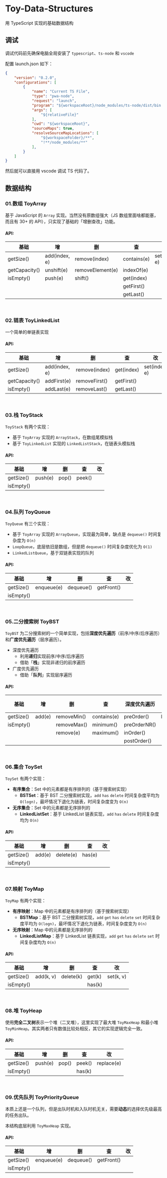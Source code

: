 <!--
 * @Author: skychx
 * @Date: 2021-02-01 16:53:21
 * @LastEditors: skychx
 * @LastEditTime: 2021-02-11 12:04:22
 * @FilePath: /Toy-Data-Structures/README.md
-->
# Toy-Data-Structures

用 TypeScript 实现的基础数据结构


## 调试

调试代码前先确保电脑全局安装了 `typescript`、`ts-node` 和 `vscode`

配置 launch.json 如下：
```json
{
    "version": "0.2.0",
    "configurations": [
        {
            "name": "Current TS File",
            "type": "pwa-node",
            "request": "launch",
            "program": "${workspaceRoot}/node_modules/ts-node/dist/bin.js",
            "args": [
                "${relativeFile}"
            ],
            "cwd": "${workspaceRoot}",
            "sourceMaps": true,
            "resolveSourceMapLocations": [
                "${workspaceFolder}/**",
                "!**/node_modules/**"
            ],
        }
    ]
}
```

然后就可以直接用 vscode 调试 TS 代码了。



## 数据结构

### 01.数组 ToyArray

基于 JavaScript 的 `Array` 实现。当然没有原数组强大（JS 数组里面啥都能塞，而且有 30+ 的 API），只实现了基础的「增删查改」功能。

#### API:

| 基础          | 增            | 删               | 查          | 改            |
| ------------- | ------------- | ---------------- | ----------- | ------------- |
| getSize()     | add(index, e) | remove(index)    | contains(e) | set(index, e) |
| getCapacity() | unshift(e)    | removeElement(e) | indexOf(e)  |               |
| isEmpty()     | push(e)       | shift()          | get(index)  |               |
|               |               |                  | getFirst()  |               |
|               |               |                  | getLast()   |               |


<br />

### 02.链表 ToyLinkedList

一个简单的单链表实现

#### API:

| 基础          | 增            | 删            | 查         | 改            |
| ------------- | ------------- | ------------- | ---------- | ------------- |
| getSize()     | add(index, e) | remove(index) | get(index) | set(index, e) |
| getCapacity() | addFirst(e)   | removeFirst() | getFirst() |               |
| isEmpty()     | addLast(e)    | removeLast()  | getLast()  |               |


<br />

### 03.栈 ToyStack

`ToyStack` 有两个实现：

- 基于 `ToyArray` 实现的 `ArrayStack`，在数组尾模拟栈
- 基于 `ToyLinkedList` 实现的 `LinkedListStack`，在链表头模拟栈

#### API:

| 基础      | 增      | 删    | 查     | 改   |
| --------- | ------- | ----- | ------ | ---- |
| getSize() | push(e) | pop() | peek() |      |
| isEmpty() |         |       |        |      |


<br />

### 04.队列 ToyQueue

`ToyQueue` 有三个实现：

- 基于 `ToyArray` 实现的 `ArrayQueue`，实现最为简单，缺点是 `dequeue()` 时间复杂度为 `O(n)`
- `LoopQueue`，底层依旧是数组，但是把 `dequeue()` 时间复杂度优化为 `O(1)`
- `LinkedListQueue`，基于双链表实现的队列

#### API:

| 基础      | 增         | 删        | 查         | 改   |
| --------- | ---------- | --------- | ---------- | ---- |
| getSize() | enqueue(e) | dequeue() | getFront() |      |
| isEmpty() |            |           |            |      |

<br />

### 05.二分搜索树 ToyBST

`ToyBST` 为二分搜索树的一个简单实现，包括**深度优先遍历**（前序/中序/后序遍历）和**广度优先遍历**（层序遍历）。

- 深度优先遍历
  - 利用**递归**实现前序/中序/后序遍历
  - 借助「**栈**」实现非递归的前序遍历
- 广度优先遍历
  - 借助「**队列**」实现层序遍历

#### API:

| 基础      | 增          | 删          | 查           | 深度优先遍历   | 广度优先遍历   |
| --------- | ---------- | ---------   | ----------  | ----------   | ----------   |
| getSize() | add(e)     | removeMin() | contains(e) | preOrder()   | levelOrder() |
| isEmpty() |            | removeMax() | minimum()   | preOrderNR() |              |
|           |            | remove(e)   | maximum()   | inOrder()    |              |
|           |            |             |             | postOrder()  |              |

<br />

### 06.集合 ToySet

`ToySet` 有两个实现：

- **有序集合**：Set 中的元素都是有序排列的（基于搜索树实现）
  - **BSTSet**：基于 BST 二分搜索树实现，`add` `has` `delete` 时间复杂度平均为 `O(logn)`，最坏情况下退化为链表，时间复杂度变为 `O(n)`
- **无序集合**：Set 中的元素都是无序排列的
  - **LinkedListSet**：基于 LinkedList 链表实现，`add` `has` `delete` 时间复杂度均为 `O(n)`

#### API:

| 基础       | 增         | 删        | 查         | 改   |
| --------- | ---------- | --------- | ---------- | ---- |
| getSize() | add(e)     | delete(e) | has(e)     |      |
| isEmpty() |            |           |            |      |

<br />

### 07.映射 ToyMap

`ToyMap` 有两个实现：

- **有序映射**：Map 中的元素都是有序排列的（基于搜索树实现）
  - **BSTMap**：基于 BST 二分搜索树实现，`add` `get` `has` `delete` `set` 时间复杂度平均为 `O(logn)`，最坏情况下退化为链表，时间复杂度变为 `O(n)`
- **无序映射**：Map 中的元素都是无序排列的
  - **LinkedListMap**：基于 LinkedList 链表实现，`add` `get` `has` `delete` `set` 时间复杂度均为 `O(n)`

#### API:

| 基础       | 增         | 删        | 查         | 改         |
| --------- | ---------- | --------- | ---------- | --------- |
| getSize() | add(k, v)  | delete(k) | get(k)     | set(k, v) |
| isEmpty() |            |           | has(k)     |           |

<br />

### 08.堆 ToyHeap

使用**完全二叉树**表示一个堆（二叉堆），这里实现了最大堆 `ToyMaxHeap` 和最小堆 `ToyMinHeap`。其实两者只有数值比较处相反，其它的实现逻辑完全一致。


#### API:

| 基础       | 增         | 删        | 查         | 改         |
| --------- | ---------- | --------- | --------- | ---------  |
| getSize() | push(e)    | pop()     | peek()    | replace(e) |
| isEmpty() |            |           | has(k)    |            |

<br />

### 09.优先队列 ToyPriorityQueue

本质上还是一个队列，但是出队时机和入队时机无关，需要**动态**的选择优先级最高的任务出队。

本结构底层利用 `ToyMaxHeap` 实现。


#### API:

| 基础       | 增         | 删        | 查          | 改   |
| --------- | ---------- | --------- | ---------- | ---- |
| getSize() | enqueue(e) | dequeue() | getFront() |      |
| isEmpty() |            |           |            |      |

<br />